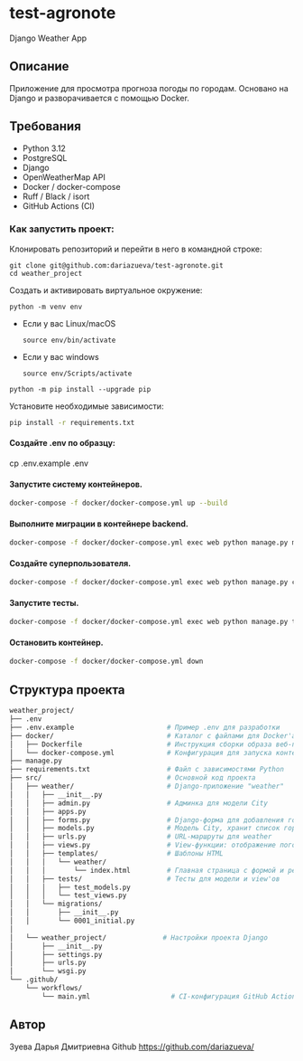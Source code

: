 # test-agronote
Django Weather App

## Описание

Приложение для просмотра прогноза погоды по городам. Основано на Django и разворачивается с помощью Docker.

## Требования

- Python 3.12
- PostgreSQL
- Django
- OpenWeatherMap API
- Docker / docker-compose
- Ruff / Black / isort
- GitHub Actions (CI)

### Как запустить проект:

Клонировать репозиторий и перейти в него в командной строке:

```
git clone git@github.com:dariazueva/test-agronote.git
cd weather_project
```

Cоздать и активировать виртуальное окружение:

```
python -m venv env
```

* Если у вас Linux/macOS

    ```
    source env/bin/activate
    ```

* Если у вас windows

    ```
    source env/Scripts/activate
    ```

```
python -m pip install --upgrade pip
```

Установите необходимые зависимости:

```bash
pip install -r requirements.txt
```

#### Создайте .env по образцу:
cp .env.example .env

#### Запустите систему контейнеров.
```bash
docker-compose -f docker/docker-compose.yml up --build
```
#### Выполните миграции в контейнере backend.
```bash
docker-compose -f docker/docker-compose.yml exec web python manage.py migrate
```
#### Создайте суперпользователя.
```bash
docker-compose -f docker/docker-compose.yml exec web python manage.py createsuperuser
```
#### Запустите тесты.
```bash
docker-compose -f docker/docker-compose.yml exec web python manage.py test weather 
```
#### Остановить контейнер.
```bash
docker-compose -f docker/docker-compose.yml down
```

## Структура проекта
```bash
weather_project/
├── .env
├── .env.example                       # Пример .env для разработки
├── docker/                            # Каталог с файлами для Docker'а
│   ├── Dockerfile                     # Инструкция сборки образа веб-приложения
│   └── docker-compose.yml             # Конфигурация для запуска контейнеров (web + db)
├── manage.py
├── requirements.txt                   # Файл с зависимостями Python
├── src/                               # Основной код проекта
│   ├── weather/                       # Django-приложение "weather"
│   │   ├── __init__.py
│   │   ├── admin.py                   # Админка для модели City
│   │   ├── apps.py
│   │   ├── forms.py                   # Django-форма для добавления города
│   │   ├── models.py                  # Модель City, хранит список городов
│   │   ├── urls.py                    # URL-маршруты для weather
│   │   ├── views.py                   # View-функции: отображение погоды, обработка формы
│   │   ├── templates/                 # Шаблоны HTML
│   │   │   └── weather/
│   │   │       └── index.html         # Главная страница с формой и результатами погоды
│   │   ├── tests/                     # Тесты для модели и view'ов
│   │   │   ├── test_models.py
│   │   │   └── test_views.py
│   │   └── migrations/
│   │       ├── __init__.py
│   │       └── 0001_initial.py
│
│   └── weather_project/              # Настройки проекта Django
│       ├── __init__.py
│       ├── settings.py
│       ├── urls.py
│       └── wsgi.py
└── .github/
    └── workflows/
        └── main.yml                    # CI-конфигурация GitHub Actions
```

## Автор
Зуева Дарья Дмитриевна
Github https://github.com/dariazueva/